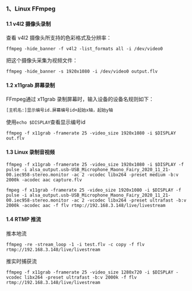 ### 1、Linux FFmpeg 

#### 1.1 v4l2 摄像头录制

查看 v4l2 摄像头所支持的色彩格式及分辨率：

```shell
ffmpeg -hide_banner -f v4l2 -list_formats all -i /dev/video0
```

把这个摄像头采集为视频文件：

```shell
ffmpeg -hide_banner -s 1920x1080 -i /dev/video0 output.flv
```

#### 1.2 x11grab 屏幕录制

FFmpeg通过 x11grab 录制屏幕时，输入设备的设备名规则如下：

```tex
[主机名:]显示编号id.屏幕编号id+起始x轴，起始y轴
```

使用`echo $DISPLAY`查看显示编号id

```shell
ffmpeg -f x11grab -framerate 25 -video_size 1920x1080 -i $DISPLAY out.flv
```

#### 1.3 Linux 录制音视频

```shell
ffmpeg -f x11grab -framerate 25 -video_size 1920x1080 -i $DISPLAY -f pulse -i alsa_output.usb-USB_Microphone_Maono_Fairy_2020_11_21-00.iec958-stereo.monitor -ac 2 -vcodec libx264 -preset medium -b:v 2000k -acodec aac capture.flv
```

```shell
fmpeg -f x11grab -framerate 25 -video_size 1920x1080 -i $DISPLAY -f pulse -i alsa_output.usb-USB_Microphone_Maono_Fairy_2020_11_21-00.iec958-stereo.monitor -ac 2 -vcodec libx264 -preset ultrafast -b:v 2000k -acodec aac -f flv rtmp://192.168.3.148/live/livestream
```

#### 1.4 RTMP 推流

推本地流

```shell
ffmpeg -re -stream_loop -1 -i test.flv -c copy -f flv rtmp://192.168.3.148/live/livestream
```

推实时捕获流

```shell
ffmpeg -f x11grab -framerate 25 -video_size 1280x720 -i $DISPLAY -vcodec libx264 -preset ultrafast -b:v 2000k -f flv rtmp://192.168.3.148/live/livestream
```
